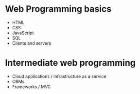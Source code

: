 # Web Programming basics
  - HTML
  - CSS
  - JavaScript
  - SQL
  - Clients and servers
  
# Intermediate web programming
  - Cloud applications / Infrastructure as a service
  - ORMs
  - Frameworks / MVC
  
